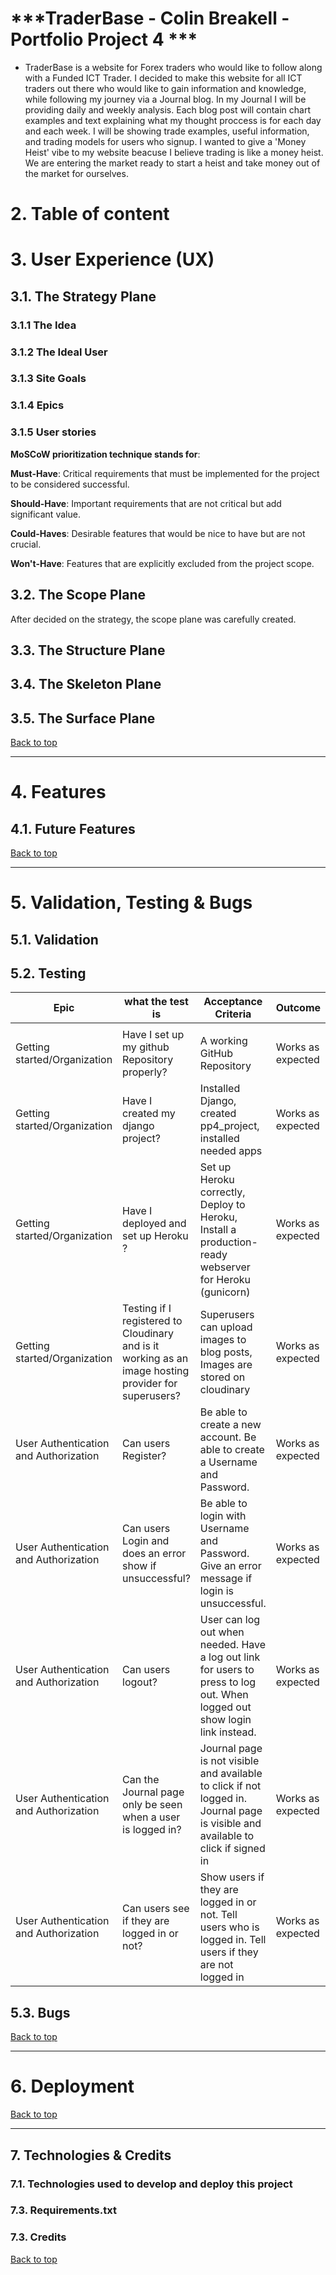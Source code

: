 # ***TraderBase - Colin Breakell - Portfolio Project 4 ***

- TraderBase is a website for Forex traders who would like to follow along with a Funded ICT Trader. I decided to make this website for all ICT traders out there who would like to gain information and knowledge, while following my journey via a Journal blog. In my Journal I will be providing daily and weekly analysis. Each blog post will contain chart examples and text explaining what my thought proccess is for each day and each week. I will be showing trade examples, useful information, and trading models for users who signup. I wanted to give a 'Money Heist' vibe to my website beacuse I believe trading is like a money heist. We are entering the market ready to start a heist and take money out of the market for ourselves.




# **2. Table of content**

# **3. User Experience (UX)**

## **3.1. The Strategy Plane**

### **3.1.1 The Idea**


### **3.1.2 The Ideal User**



### **3.1.3 Site Goals**



### **3.1.4 Epics**


### **3.1.5 User stories**



**MoSCoW prioritization technique stands for**:

**Must-Have**: Critical requirements that must be implemented for the project to be considered successful.

**Should-Have**: Important requirements that are not critical but add significant value.

**Could-Haves**: Desirable features that would be nice to have but are not crucial.

**Won't-Have**: Features that are explicitly excluded from the project scope.



## **3.2. The Scope Plane**

After decided on the strategy, the scope plane was carefully created.




## **3.3. The Structure Plane**



## **3.4. The Skeleton Plane**



## **3.5. The Surface Plane**


[Back to top]()

---

# **4. Features**



## **4.1. Future Features**


[Back to top]()

---

# **5. Validation, Testing & Bugs**

## **5.1. Validation**



## **5.2. Testing**
|Epic|what the test is|Acceptance Criteria|Outcome|
|-------------|------------------|-----------|-------|
||||| 
|Getting started/Organization|Have I set up my github Repository properly?|A working GitHub Repository|Works as expected|
|Getting started/Organization|Have I created my django project?|Installed Django, created pp4_project, installed needed apps|Works as expected|
|Getting started/Organization|Have I deployed and set up Heroku ?|Set up Heroku correctly, Deploy to Heroku, Install a production-ready webserver for Heroku (gunicorn)|Works as expected|
|Getting started/Organization|Testing if I registered to Cloudinary and is it working as an image hosting provider for superusers?|Superusers can upload images to blog posts, Images are stored on cloudinary|Works as expected|
|User Authentication and Authorization|Can users Register?|Be able to create a new account. Be able to create a Username and Password.|Works as expected|
|User Authentication and Authorization|Can users Login and does an error show if unsuccessful?|Be able to login with Username and Password. Give an error message if login is unsuccessful.|Works as expected|
|User Authentication and Authorization|Can users logout?|User can log out when needed. Have a log out link for users to press to log out. When logged out show login link instead.|Works as expected|
|User Authentication and Authorization|Can the Journal page only be seen when a user is logged in?|Journal page is not visible and available to click if not logged in. Journal page is visible and available to click if signed in|Works as expected|
|User Authentication and Authorization|Can users see if they are logged in or not?|Show users if they are logged in or not. Tell users who is logged in. Tell users if they are not logged in|Works as expected|



## **5.3. Bugs**



[Back to top]()

---

# **6. Deployment**

 

[Back to top]()

---

## **7. Technologies & Credits**

### 7.1. Technologies used to develop and deploy this project



### 7.3. Requirements.txt




### 7.3. Credits




[Back to top]()
